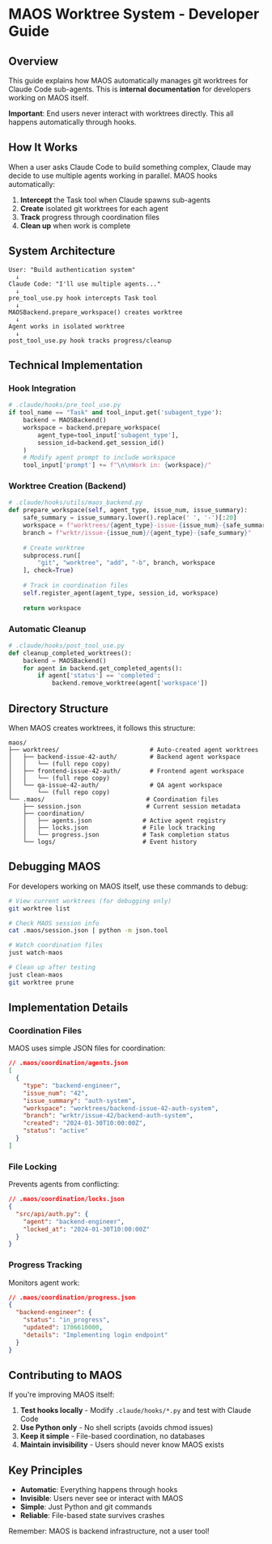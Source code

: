 # MAOS Worktree System - Developer Guide

## Overview

This guide explains how MAOS automatically manages git worktrees for Claude Code sub-agents. This is **internal documentation** for developers working on MAOS itself.

**Important**: End users never interact with worktrees directly. This all happens automatically through hooks.

## How It Works

When a user asks Claude Code to build something complex, Claude may decide to use multiple agents working in parallel. MAOS hooks automatically:

1. **Intercept** the Task tool when Claude spawns sub-agents
2. **Create** isolated git worktrees for each agent
3. **Track** progress through coordination files
4. **Clean up** when work is complete

## System Architecture

```
User: "Build authentication system"
  ↓
Claude Code: "I'll use multiple agents..."
  ↓
pre_tool_use.py hook intercepts Task tool
  ↓
MAOSBackend.prepare_workspace() creates worktree
  ↓
Agent works in isolated worktree
  ↓
post_tool_use.py hook tracks progress/cleanup
```

## Technical Implementation

### Hook Integration

```python
# .claude/hooks/pre_tool_use.py
if tool_name == "Task" and tool_input.get('subagent_type'):
    backend = MAOSBackend()
    workspace = backend.prepare_workspace(
        agent_type=tool_input['subagent_type'],
        session_id=backend.get_session_id()
    )
    # Modify agent prompt to include workspace
    tool_input['prompt'] += f"\n\nWork in: {workspace}/"
```

### Worktree Creation (Backend)

```python
# .claude/hooks/utils/maos_backend.py
def prepare_workspace(self, agent_type, issue_num, issue_summary):
    safe_summary = issue_summary.lower().replace(' ', '-')[:20]
    workspace = f"worktrees/{agent_type}-issue-{issue_num}-{safe_summary}"
    branch = f"wrktr/issue-{issue_num}/{agent_type}-{safe_summary}"
    
    # Create worktree
    subprocess.run([
        "git", "worktree", "add", "-b", branch, workspace
    ], check=True)
    
    # Track in coordination files
    self.register_agent(agent_type, session_id, workspace)
    
    return workspace
```

### Automatic Cleanup

```python
# .claude/hooks/post_tool_use.py
def cleanup_completed_worktrees():
    backend = MAOSBackend()
    for agent in backend.get_completed_agents():
        if agent['status'] == 'completed':
            backend.remove_worktree(agent['workspace'])
```

## Directory Structure

When MAOS creates worktrees, it follows this structure:

```
maos/
├── worktrees/                         # Auto-created agent worktrees
│   ├── backend-issue-42-auth/         # Backend agent workspace
│   │   └── (full repo copy)
│   ├── frontend-issue-42-auth/        # Frontend agent workspace
│   │   └── (full repo copy)
│   └── qa-issue-42-auth/              # QA agent workspace
│       └── (full repo copy)
└── .maos/                            # Coordination files
    ├── session.json                  # Current session metadata
    ├── coordination/
    │   ├── agents.json              # Active agent registry
    │   ├── locks.json               # File lock tracking
    │   └── progress.json            # Task completion status
    └── logs/                        # Event history
```

## Debugging MAOS

For developers working on MAOS itself, use these commands to debug:

```bash
# View current worktrees (for debugging only)
git worktree list

# Check MAOS session info
cat .maos/session.json | python -m json.tool

# Watch coordination files
just watch-maos

# Clean up after testing
just clean-maos
git worktree prune
```

## Implementation Details

### Coordination Files

MAOS uses simple JSON files for coordination:

```json
// .maos/coordination/agents.json
[
  {
    "type": "backend-engineer",
    "issue_num": "42",
    "issue_summary": "auth-system",
    "workspace": "worktrees/backend-issue-42-auth-system",
    "branch": "wrktr/issue-42/backend-auth-system",
    "created": "2024-01-30T10:00:00Z",
    "status": "active"
  }
]
```

### File Locking

Prevents agents from conflicting:

```json
// .maos/coordination/locks.json
{
  "src/api/auth.py": {
    "agent": "backend-engineer",
    "locked_at": "2024-01-30T10:00:00Z"
  }
}
```

### Progress Tracking

Monitors agent work:

```json
// .maos/coordination/progress.json
{
  "backend-engineer": {
    "status": "in_progress",
    "updated": 1706610000,
    "details": "Implementing login endpoint"
  }
}
```

## Contributing to MAOS

If you're improving MAOS itself:

1. **Test hooks locally** - Modify `.claude/hooks/*.py` and test with Claude Code
2. **Use Python only** - No shell scripts (avoids chmod issues)
3. **Keep it simple** - File-based coordination, no databases
4. **Maintain invisibility** - Users should never know MAOS exists

## Key Principles

- **Automatic**: Everything happens through hooks
- **Invisible**: Users never see or interact with MAOS
- **Simple**: Just Python and git commands
- **Reliable**: File-based state survives crashes

Remember: MAOS is backend infrastructure, not a user tool!